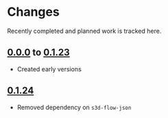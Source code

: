 # Changes
Recently completed and planned work is tracked here.

## [0.0.0](.) to [0.1.23](.)
- Created early versions

## [0.1.24](.)
- Removed dependency on `s3d-flow-json`
